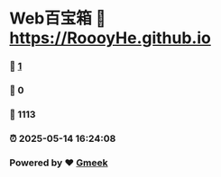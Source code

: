 # Web百宝箱 :link: https://RoooyHe.github.io 
### :page_facing_up: [1](https://RoooyHe.github.io/tag.html) 
### :speech_balloon: 0 
### :hibiscus: 1113 
### :alarm_clock: 2025-05-14 16:24:08 
### Powered by :heart: [Gmeek](https://github.com/Meekdai/Gmeek)
